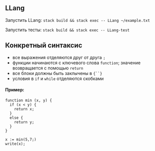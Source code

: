## LLang

Запустить LLang: ```stack build && stack exec -- LLang ~/example.txt```

Запустить тесты: ```stack build && stack exec -- LLang-test```


## Конкретный синтаксис

* все выражения отделяются друг от друга `;`
* функции начинаются с ключевого слова `function`; значение возвращается с помощью `return`
* все блоки должны быть заклычены в `{``}`
* условия в `if` и `while` отделяются скобками

#### Пример:
```
function min (x, y) {
  if (x < y) {
    return x;
  }
  else {
    return y;
  }
}

x := min(5,7;)
write(x);
```
